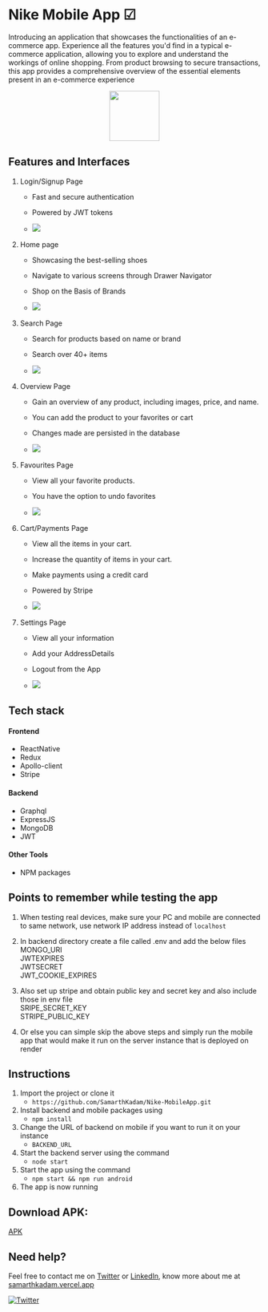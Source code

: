 # Nike Mobile App ☑

Introducing an application that showcases the functionalities of an e-commerce app. Experience all the features you'd find in a typical e-commerce application, allowing you to explore and understand the workings of online shopping. From product browsing to secure transactions, this app provides a comprehensive overview of the essential elements present in an e-commerce experience

<p align="center">  
<img width="100" src="./mobile/assets/images/svgImages/nike-black.svg">  
</p>

## Features and Interfaces

1. Login/Signup Page

   - Fast and secure authentication
   - Powered by JWT tokens

   - <img  src="./images/LoginSignup.png">

2. Home page

   - Showcasing the best-selling shoes
   - Navigate to various screens through Drawer Navigator
   - Shop on the Basis of Brands

   - <img  src="./images/Shop.png">

3. Search Page

   - Search for products based on name or brand
   - Search over 40+ items

   - <img src="./images//Search.png">

4. Overview Page

   - Gain an overview of any product, including images, price, and name.
   - You can add the product to your favorites or cart
   - Changes made are persisted in the database

   - <img src="./images/Product.png">

5. Favourites Page

   - View all your favorite products.
   - You have the option to undo favorites

   - <img src="./images/Favourites.png">

6. Cart/Payments Page

   - View all the items in your cart.
   - Increase the quantity of items in your cart.
   - Make payments using a credit card
   - Powered by Stripe

   - <img src="./images/CartPayments.png">

7. Settings Page

   - View all your information
   - Add your AddressDetails
   - Logout from the App

   - <img src="./images/Settings.png">

## Tech stack

#### Frontend

- ReactNative
- Redux
- Apollo-client
- Stripe

#### Backend

- Graphql
- ExpressJS
- MongoDB
- JWT

#### Other Tools

- NPM packages

## Points to remember while testing the app

1. When testing real devices, make sure your PC and mobile are connected to same network, use network IP address instead of `localhost`
2. In backend directory create a file called .env and add the below files
   MONGO_URI<br>
   JWTEXPIRES<br>
   JWTSECRET<br>
   JWT_COOKIE_EXPIRES

3. Also set up stripe and obtain public key and secret key and also include those in env file<br>
   SRIPE_SECRET_KEY<br>
   STRIPE_PUBLIC_KEY

4. Or else you can simple skip the above steps and simply run the mobile app that would make it run on the server instance that is deployed on render

## Instructions

1. Import the project or clone it
   - `https://github.com/SamarthKadam/Nike-MobileApp.git`
2. Install backend and mobile packages using
   - `npm install`
3. Change the URL of backend on mobile if you want to run it on your instance
   - `BACKEND_URL`
4. Start the backend server using the command
   - `node start`
5. Start the app using the command
   - `npm start && npm run android`
6. The app is now running

## Download APK:

<a href="https://drive.google.com/file/d/1wrZnyiRLVtQ2zMdogJFEDLdXDPKquS48/view?usp=sharing">APK</a>

## Need help?

Feel free to contact me on [Twitter](https://twitter.com/Samarth69908166) or [LinkedIn](https://www.linkedin.com/in/samarth-kadam-119a25209/), know more about me at [samarthkadam.vercel.app](https://samarthkadam.vercel.app/)

[![Twitter](https://img.shields.io/badge/Twitter-follow-blue.svg?logo=twitter&logoColor=white)](https://twitter.com/Samarth69908166)

